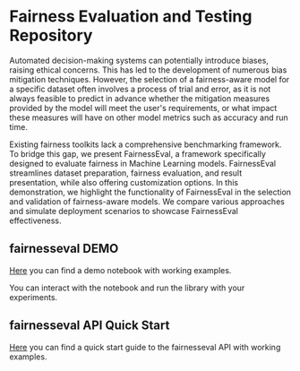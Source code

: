 # Fairness Evaluation and Testing Repository

Automated decision-making systems can potentially introduce biases, raising ethical concerns. This has led to the
development of numerous bias mitigation techniques.
However, the selection of a fairness-aware model for a specific dataset often involves a process of trial and error, as
it is not always feasible to predict in advance whether the mitigation measures provided by the model will meet the
user's requirements, or what impact these measures will have on other model metrics such as accuracy and run time.

Existing fairness toolkits lack a comprehensive benchmarking framework. To bridge this gap, we present FairnessEval, a
framework specifically designed to evaluate fairness in Machine Learning models. FairnessEval streamlines dataset preparation,
fairness evaluation, and result presentation, while also offering customization options.
In this demonstration, we highlight the functionality of FairnessEval in the selection and validation of fairness-aware models.
We compare various approaches and simulate deployment scenarios to showcase FairnessEval effectiveness.


## fairnesseval DEMO
[Here](https://github.com/softlab-unimore/fairnesseval/blob/main/notebooks/DEMO%20fairnesseval.ipynb)
you can find a demo notebook with working examples.

You can interact with the notebook and run the library with your experiments.

## fairnesseval API Quick Start

[Here](https://github.com/softlab-unimore/fairnesseval/blob/main/notebooks/fairnesseval%20Quick%20Start.ipynb)
you can find a quick start guide to the fairnesseval API with working examples.


[//]: # ()

[//]: # (# Scalable Fairlearn)

[//]: # ()

[//]: # ()

[//]: # (## Example Runs)

[//]: # ()

[//]: # (#### Synth)

[//]: # (```)

[//]: # (time stdbuf -oL python run.py synth hybrids --eps=0.05 -n=10000 -f=3 -t=0.5 -t0=0.3 -t1=0.6 -v=1 --test_ratio=0.3 --sample_seeds=0,1,2,3,4,5,6,7,8,9 --train_fractions=0.016 --grid-fraction=0.5)

[//]: # (```)

[//]: # ()

[//]: # (```)

[//]: # (time stdbuf -oL python run.py synth hybrids --eps=0.05 -n=1000000 -f=3 -t=0.5 -t0=0.3 -t1=0.6 -v=1 --test_ratio=0.3 --sample_seeds=0,1,2,3,4,5,6,7,8,9 --train_fractions=0.016 --grid-fraction=0.5)

[//]: # (```)

[//]: # ()

[//]: # (##### Unmitigated)

[//]: # (```)

[//]: # (time stdbuf -oL python run.py synth unmitigated -n=10000 -f=3 -t=0.5 -t0=0.3 -t1=0.6 -v=1 --test_ratio=0.3)

[//]: # (```)

[//]: # ()

[//]: # (##### Fairlearn)

[//]: # (```)

[//]: # (time stdbuf -oL python run.py synth fairlearn --eps=0.05 -f=3 -t=0.5 -t0=0.3 -t1=0.6 -v=1 --test_ratio=0.3 -n=10000)

[//]: # (```)

[//]: # (```)

[//]: # (time stdbuf -oL python run.py synth fairlearn --eps=0.05 -f=3 -t=0.5 -t0=0.3 -t1=0.6 -v=1 --test_ratio=0.3 -n=1000000)

[//]: # (```)

[//]: # ()

[//]: # ()

[//]: # (#### Adult)

[//]: # (```)

[//]: # (time stdbuf -oL python run.py adult unmitigated)

[//]: # (```)

[//]: # ()

[//]: # ()

[//]: # (```)

[//]: # (time stdbuf -oL python run.py adult fairlearn --eps=0.05)

[//]: # (```)

[//]: # (```)

[//]: # (time stdbuf -oL python run.py adult hybrids --eps=0.05 --sample_seeds=0,1,2,3,4,5,6,7,8,9 --train_fractions=0.001,0.004,0.016,0.063,0.251,1 --grid-fraction=0.5)

[//]: # (```)

[//]: # ()

[//]: # ()

[//]: # ()

[//]: # ()

[//]: # (## TODOs)

[//]: # ()

[//]: # (### Complete Hybrid Method)

[//]: # (* Single hybrid method that gets the best of all hybrid methods we have)

[//]: # (* Show that it works on both train and test data)

[//]: # ()

[//]: # (### Scaling experiments)

[//]: # (* Show running time savings when dataset is very large &#40;use synthetic data&#41;)

[//]: # (* Also try logistic regression on large image dataset)

[//]: # ()

[//]: # (### Multiple datasets)

[//]: # (* Show it works on three datasets)

[//]: # (* Try logistic regression on large image dataset)

[//]: # ()

[//]: # (### Increasing number of attributes)

[//]: # (* Decide if we can do that experiment...)

[//]: # ()

[//]: # (### Other things)

[//]: # (* How to subsample for the scalability plot to ensure + and - points are treated equally &#40;stratified data sampling?&#41;)
